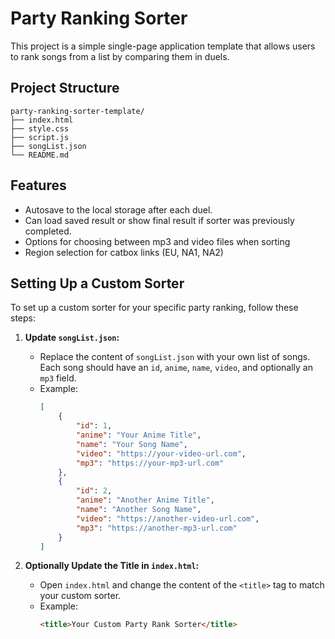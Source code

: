 # Party Ranking Sorter

This project is a simple single-page application template that allows users to rank songs from a list by comparing them in duels.

## Project Structure

```
party-ranking-sorter-template/
├── index.html
├── style.css
├── script.js
├── songList.json
└── README.md
```

## Features

- Autosave to the local storage after each duel.
- Can load saved result or show final result if sorter was previously completed.
- Options for choosing between mp3 and video files when sorting
- Region selection for catbox links (EU, NA1, NA2)

## Setting Up a Custom Sorter

To set up a custom sorter for your specific party ranking, follow these steps:

1. **Update `songList.json`:**
   - Replace the content of `songList.json` with your own list of songs. Each song should have an `id`, `anime`, `name`, `video`, and optionally an `mp3` field.
   - Example:
     ```json
     [
         {
             "id": 1,
             "anime": "Your Anime Title",
             "name": "Your Song Name",
             "video": "https://your-video-url.com",
             "mp3": "https://your-mp3-url.com"
         },
         {
             "id": 2,
             "anime": "Another Anime Title",
             "name": "Another Song Name",
             "video": "https://another-video-url.com",
             "mp3": "https://another-mp3-url.com"
         }
     ]
     ```

2. **Optionally Update the Title in `index.html`:**
   - Open `index.html` and change the content of the `<title>` tag to match your custom sorter.
   - Example:
     ```html
     <title>Your Custom Party Rank Sorter</title>
     ```